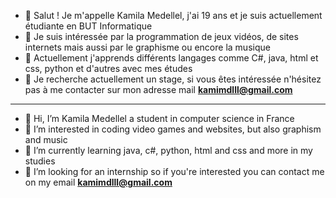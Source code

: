 - 👋 Salut ! Je m'appelle Kamila Medellel, j'ai 19 ans et je suis actuellement étudiante en BUT Informatique 
- 👀 Je suis intéressée par la programmation de jeux vidéos, de sites internets mais aussi par le graphisme ou encore la musique 
- 🌱 Actuellement j'apprends différents langages comme C#, java, html et css, python et d'autres avec mes études
- 💞️ Je recherche actuellement un stage, si vous êtes intéressée n'hésitez pas à me contacter sur mon adresse mail **kamimdlll@gmail.com**
-------------------------------------------------------------------------------------------------------------------------------------------
- 👋 Hi, I’m Kamila Medellel a student in computer science in France
- 👀 I’m interested in coding video games and websites, but also graphism and music
- 🌱 I’m currently learning java, c#, python, html and css and more in my studies
- 💞️ I’m looking for an internship so if you're interested you can contact me on my email **kamimdlll@gmail.com**



